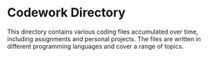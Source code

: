 # Codework Directory

This directory contains various coding files accumulated over time, including assignments and personal projects. The files are written in different programming languages and cover a range of topics.

